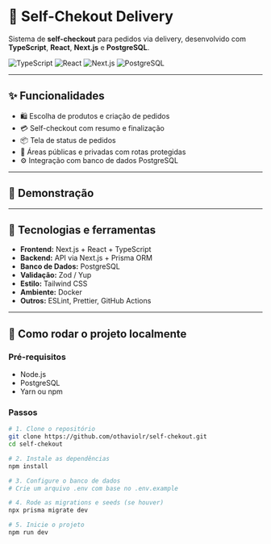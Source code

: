 # 🛒 Self-Chekout Delivery

Sistema de **self-checkout** para pedidos via delivery, desenvolvido com **TypeScript**, **React**, **Next.js** e **PostgreSQL**.  

![TypeScript](https://img.shields.io/badge/TypeScript-007ACC?style=flat&logo=typescript&logoColor=white)
![React](https://img.shields.io/badge/React-20232A?style=flat&logo=react&logoColor=61DAFB)
![Next.js](https://img.shields.io/badge/Next.js-000000?style=flat&logo=nextdotjs&logoColor=white)
![PostgreSQL](https://img.shields.io/badge/PostgreSQL-4169E1?style=flat&logo=postgresql&logoColor=white)

---

## ✨ Funcionalidades

- 🛍️ Escolha de produtos e criação de pedidos
- 💳 Self-checkout com resumo e finalização
- 📦 Tela de status de pedidos
- 🔐 Áreas públicas e privadas com rotas protegidas
- ⚙️ Integração com banco de dados PostgreSQL

---

## 📸 Demonstração

> 

---

## 🧱 Tecnologias e ferramentas

- **Frontend:** Next.js + React + TypeScript
- **Backend:** API via Next.js + Prisma ORM
- **Banco de Dados:** PostgreSQL
- **Validação:** Zod / Yup
- **Estilo:** Tailwind CSS 
- **Ambiente:** Docker
- **Outros:** ESLint, Prettier, GitHub Actions

---

## 🚀 Como rodar o projeto localmente

### Pré-requisitos

- Node.js 
- PostgreSQL
- Yarn ou npm

### Passos

```bash
# 1. Clone o repositório
git clone https://github.com/othaviolr/self-chekout.git
cd self-chekout

# 2. Instale as dependências
npm install

# 3. Configure o banco de dados
# Crie um arquivo .env com base no .env.example

# 4. Rode as migrations e seeds (se houver)
npx prisma migrate dev

# 5. Inicie o projeto
npm run dev
